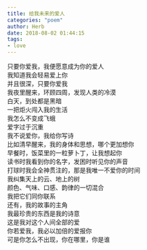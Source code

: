 ```yaml
---
title: 给我未来的爱人
categories: "poem"
author: Herb
date: 2018-08-02 01:44:15
tags: 
- love
---
```

只要你爱我，我便愿意成为你的爱人\
我知道我会轻易爱上你\
并且很深，只要你爱我\
我夜里醒来，环顾四周，发现人类的冷漠\
白天，到处都是黑暗\
一把炬火闯入我的生活\
我怎么不变成飞蛾\
爱字过于沉重\
我不说爱你，我给你写诗\
比如清早醒来，我的身体和思想，哪个更加想你\
早餐时，饭菜里的一粒萝卜丁，让我想起你\
读书时我看到你的名字，发困时听见你的声音\
打球时我会全神贯注的，那是我唯一不爱你的时间\
我纠集天上的云、地上的树\
颜色、气味、口感、韵律的一切混合\
我把它们同你联系\
还有，我的故事的主角\
我最珍贵的东西是我的诗意\
这是我对这个人间全部的爱\
你若爱我，我必以加倍的爱报你\
可是你怎么不出现，你在哪里，你是谁